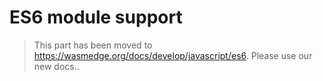 # ES6 module support

> This part has been moved to  <https://wasmedge.org/docs/develop/javascript/es6>. Please use our new docs..
